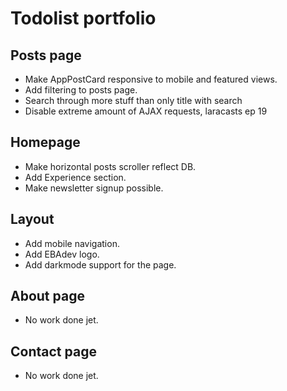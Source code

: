 <h1>Todolist portfolio</h1>

<h2>Posts page</h2>
<ul>
<li> Make AppPostCard responsive to mobile and featured views.</li>
<li> Add filtering to posts page.</li>
<li> Search through more stuff than only title with search</li>
<li> Disable extreme amount of AJAX requests, laracasts ep 19</li>
</ul>

<h2>Homepage</h2>
<ul>
<li> Make horizontal posts scroller reflect DB.</li>
<li> Add Experience section.</li>
<li> Make newsletter signup possible.</li>
</ul>

<h2>Layout</h2>
<ul>
<li> Add mobile navigation.</li>
<li> Add EBAdev logo.</li>
<li> Add darkmode support for the page.</li>
</ul>

<h2>About page</h2>
<ul>
<li> No work done jet.</li>
</ul>

<h2>Contact page</h2>
<ul>
<li> No work done jet.</li>
</ul>
